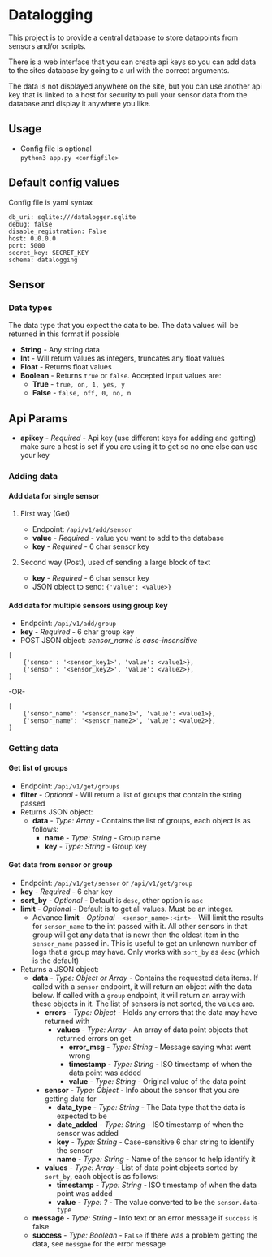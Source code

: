 # Datalogging

This project is to provide a central database to store datapoints from sensors and/or scripts.

There is a web interface that you can create api keys so you can add data to the sites database by going to a url with the correct arguments.

The data is not displayed anywhere on the site, but you can use another api key that is linked to a host for security to pull your sensor data from the database and display it anywhere you like.


## Usage
- Config file is optional  
`python3 app.py <configfile>`


## Default config values
Config file is yaml syntax  
```
db_uri: sqlite:///datalogger.sqlite
debug: false
disable_registration: False
host: 0.0.0.0
port: 5000
secret_key: SECRET_KEY
schema: datalogging
```

## Sensor

### Data types
The data type that you expect the data to be. The data values will be returned in this format if possible 
- __String__ - Any string data
- __Int__ - Will return values as integers, truncates any float values
- __Float__ - Returns float values
- __Boolean__ - Returns `true` or `false`. Accepted input values are:
    + __True__ - `true, on, 1, yes, y`
    + __False__ - `false, off, 0, no, n`

## Api Params
- __apikey__ - _Required_ - Api key (use different keys for adding and getting) make sure a host is set if you are using it to get so no one else can use your key

### Adding data

#### Add data for single sensor
1. First way (Get)
    - Endpoint: `/api/v1/add/sensor`
    - __value__ - _Required_ - value you want to add to the database
    - __key__ - _Required_ - 6 char sensor key

2. Second way (Post), used of sending a large block of text
    - __key__ - _Required_ - 6 char sensor key
    -  JSON object to send: `{'value': <value>}`

#### Add data for multiple sensors using group key
- Endpoint: `/api/v1/add/group`
- __key__ - _Required_ - 6 char group key
- POST JSON object: *sensor_name is case-insensitive*
```
[
    {'sensor': '<sensor_key1>', 'value': <value1>},
    {'sensor': '<sensor_key2>', 'value': <value2>},
]
```
-OR-
```
[
    {'sensor_name': '<sensor_name1>', 'value': <value1>},
    {'sensor_name': '<sensor_name2>', 'value': <value2>},
]
```

### Getting data

#### Get list of groups
- Endpoint: `/api/v1/get/groups`
- __filter__ - _Optional_ - Will return a list of groups that contain the string passed
- Returns JSON object:
    + __data__ - _Type:  Array_ - Contains the list of groups, each object is as follows: 
        * __name__ - _Type: String_ - Group name
        * __key__ - _Type: String_ - Group key

#### Get data from sensor or group
- Endpoint: `/api/v1/get/sensor` or `/api/v1/get/group`
- __key__ - _Required_ - 6 char key
- __sort_by__ - _Optional_ - Default is `desc`, other option is `asc`
- __limit__ - _Optional_ - Default is to get all values. Must be an integer.
    + Advance __limit__ - _Optional_ - `<sensor_name>:<int>` - Will limit the results for `sensor_name` to the int passed with it. All other sensors in that group will get any data that is newr then the oldest item in the `sensor_name` passed in. This is useful to get an unknown number of logs that a group may have. Only works with `sort_by` as `desc` (which is the default)
- Returns a JSON object:
    + __data__ - _Type: Object or Array_ - Contains the requested data items. If called with a `sensor` endpoint, it will return an object with the data below. If called with a `group` endpoint, it will return an array with these objects in it. The list of sensors is not sorted, the values are.
        * __errors__ - _Type: Object_ - Holds any errors that the data may have returned with
            - __values__ - _Type: Array_ - An array of data point objects that returned errors on get
                + __error_msg__ - _Type: String_ - Message saying what went wrong
                + __timestamp__ - _Type: String_ - ISO timestamp of when the data point was added
                + __value__ - _Type: String_ - Original value of the data point
        * __sensor__ - _Type: Object_ - Info about the sensor that you are getting data for
            - __data_type__ - _Type: String_ - The Data type that the data is expected to be
            - __date_added__ - _Type: String_ - ISO timestamp of when the sensor was added
            - __key__ - _Type: String_ - Case-sensitive 6 char string to identify the sensor
            - __name__ - _Type: String_ - Name of the sensor to help identify it
        * __values__ - _Type: Array_ - List of data point objects sorted by `sort_by`, each object is as follows:
            - __timestamp__ - _Type: String_ - ISO timestamp of when the data point was added
            - __value__ - _Type: ?_ - The value converted to be the `sensor.data-type`
    + __message__ - _Type: String_ - Info text or an error message if `success` is false
    + __success__ - _Type: Boolean_ - `False` if there was a problem getting the data, see `messgae` for the error message


